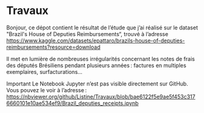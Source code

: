 # Travaux

Bonjour,
ce dépot contient le résultat de l’étude que j’ai réalisé sur le dataset "Brazil's House of Deputies Reimbursements“, trouvé à l’adresse https://www.kaggle.com/datasets/epattaro/brazils-house-of-deputies-reimbursements?resource=download

Il met en lumière de nombreuses irrégularités concernant les notes de frais des députés Brésiliens pendant plusieurs années : factures en multiples exemplaires, surfacturations…

Important
Le Notebook Jupyter n’est pas visible directement sur GitHub. Vous pouvez le voir à l’adresse :
https://nbviewer.org/github/Listine/Travaux/blob/bae6122f5e9ae5f453c3176660101e10ae534ef9/Brazil_deputies_receipts.ipynb
